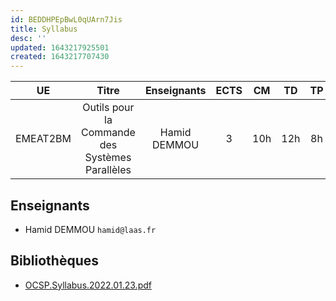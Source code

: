 ```yaml
---
id: BEDDHPEpBwL0qUArn7Jis
title: Syllabus
desc: ''
updated: 1643217925501
created: 1643217707430
---
```


| UE | Titre | Enseignants | ECTS | CM | TD | TP | Exam |
|:---:|:---:|:---:|:---:|:---:|:---:|:---:|:---:|
| EMEAT2BM | Outils pour la Commande des Systèmes Parallèles | Hamid DEMMOU | 3 | 10h | 12h | 8h | ? |

## Enseignants

- Hamid DEMMOU
`hamid@laas.fr`

## Bibliothèques

- [OCSP.Syllabus.2022.01.23.pdf](https://www.dropbox.com/home/UT3.RODECO.2021.2022.S8.Shared/EMEAT2B1..OCSP-OutilsConceptionSystemesParalleles?preview=OCSP.Syllabus.2022.01.23.pdf)
